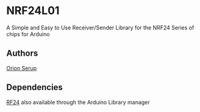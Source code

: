 # NRF24L01

A Simple and Easy to Use Receiver/Sender Library for the NRF24 Series of chips for Arduino

## Authors

[Orion Serup](oserup@proton.me)

## Dependencies 

[RF24](https://github.com/nRF24/RF24) also available through the Arduino Library manager